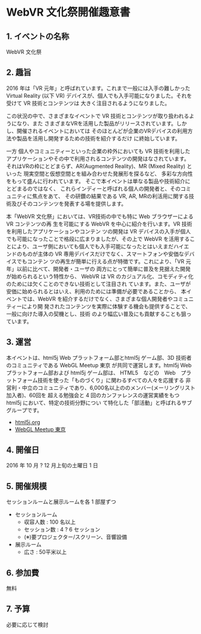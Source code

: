 # WebVR 文化祭開催趣意書

## 1. イベントの名称

WebVR 文化祭

## 2. 趣旨

2016 年は「VR 元年」と呼ばれています。これまで一般には入手の難しかった Virtual Reality
(以下 VR) デバイスが、個人でも入手可能になりました。それを受けて VR 技術とコンテンツは
大きく注目されるようになりました。

この状況の中で、さまざまなイベントで VR 技術とコンテンツが取り扱われるようになり、また
さまざまなVRを活用した製品がリリースされています。しかし、開催されるイベントにおいては
そのほとんどが企業のVRデバイスの利用方法や製品を活用し開発するための技術を紹介するだけ
に終始しています。

一方 個人やコミュニティーといった企業の枠外においても
VR 技術を利用したアプリケーションやその中で利用されるコンテンツの開発はなされています。
それはVRの枠にとどまらず、AR(Augmented Reality)、MR (Mixed Reality) といった
現実空間と仮想空間とを組み合わせた発展形を探るなど、
多彩な方向性をもって盛んに行われています。
そこで本イベントは単なる製品や技術紹介にとどまるのではなく、
これらインディーと呼ばれる個人の開発者と、そのコミュニティに焦点をあて、
その研鑽の結果である VR, AR, MRの利活用に関する技術及びそのコンテンツを発表する場を提供します。

本「WebVR 文化祭」においては、VR技術の中でも特に Web ブラウザーによる VR コンテンツの再
生を可能にする WebVR を中心に紹介を行います。VR 技術を利用したアプリケーションやコンテン
ツの開発は VR デバイスの入手が個人でも可能になったことで格段に広まりましたが、その上で 
WebVR を活用することにより、ユーザ側においても個人でも入手可能になったとはいえまだハイエ
ンドのものが主体の VR 専用デバイスだけでなく、スマートフォンや安価なデバイスでもコンテン
ツの再生が簡単に行える点が特徴です。これにより、「VR 元年」以前に比べて、開発者・ユーザの
両方にとって簡単に普及を見据えた開発が始められるという特性から、
WebVR は VR のカジュアル化、コモディティ化のためには欠くことのできない技術として注目され
ています。また、ユーザが安価に始められるとはいえ、利用のためには準備が必要であることから、
本イベントでは、WebVR を紹介するだけでなく、さまざまな個人開発者やコミュニティーにより開
発されたコンテンツを実際に体験する機会も提供することで、一般に向けた導入の契機とし、技術
のより幅広い普及にも貢献することも狙っています。

## 3. 運営

本イベントは、html5j Web プラットフォーム部とhtml5j ゲーム部、3D 技術者のコミュニティである
WebGL Meetup 東京 が共同で運営します。html5j Web プラットフォーム部および html5j ゲーム部は、
HTML5　などの　Web　プラットフォーム技術を使った「ものづくり」に関わるすべての人々を応援する
非営利・中立のコミュニティであり、6,000名以上ののメンバー(メーリングリスト加入者)、60回を
超える勉強会と 4 回のカンファレンスの運営実績をもつ html5j において、特定の技術分野につい
て特化した「部活動」と呼ばれるサブグループです。

* [html5j.org](https://html5j.org/)
* [WebGL Meetup 東京](http://tokyowebglmeetup.github.io/)

## 4. 開催日

2016 年 10 月 ? 12 月上旬の土曜日 1 日

## 5. 開催規模

セッションルームと展示ルームを各 1 部屋ずつ

* セッションルーム
    * 収容人数 : 100 名以上
    * セッション数 : 4 ? 6 セッション
    * (※)要プロジェクター/スクリーン、音響設備
* 展示ルーム
    * 広さ : 50平米以上

## 6. 参加費

無料

## 7. 予算

必要に応じて検討
